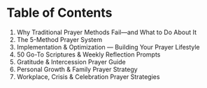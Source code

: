 # Table of Contents

1. Why Traditional Prayer Methods Fail—and What to Do About It
2. The 5-Method Prayer System
3. Implementation & Optimization — Building Your Prayer Lifestyle
4. 50 Go-To Scriptures & Weekly Reflection Prompts
5. Gratitude & Intercession Prayer Guide
6. Personal Growth & Family Prayer Strategy
7. Workplace, Crisis & Celebration Prayer Strategies
